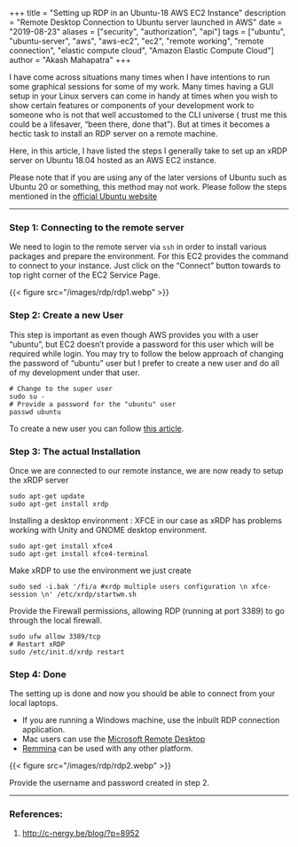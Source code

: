 +++
title = "Setting up RDP in an Ubuntu-18 AWS EC2 Instance"
description = "Remote Desktop Connection to Ubuntu server launched in AWS"
date = "2019-08-23"
aliases = ["security", "authorization", "api"]
tags = ["ubuntu", "ubuntu-server", "aws", "aws-ec2", "ec2", "remote working", "remote connection", "elastic compute cloud", "Amazon Elastic Compute Cloud"]
author = "Akash Mahapatra"
+++

I have come across situations many times when I have intentions to run some graphical sessions for some of my work. Many times having a GUI setup in your Linux servers can come in handy at times when you wish to show certain features or components of your development work to someone who is not that well accustomed to the CLI universe ( trust me this could be a lifesaver, “been there, done that”). But at times it becomes a hectic task to install an RDP server on a remote machine.

Here, in this article, I have listed the steps I generally take to set up an xRDP server on Ubuntu 18.04 hosted as an AWS EC2 instance.

Please note that if you are using any of the later versions of Ubuntu such as Ubuntu 20 or something, this method may not work. Please follow the steps mentioned in the [official Ubuntu website](https://ubuntu.com/tutorials/ubuntu-desktop-aws#1-overview)

---

### Step 1: Connecting to the remote server

We need to login to the remote server via `ssh` in order to install various packages and prepare the environment. For this EC2 provides the command to connect to your instance. Just click on the “Connect” button towards to top right corner of the EC2 Service Page.

{{< figure src="/images/rdp/rdp1.webp" >}}

### Step 2: Create a new User

This step is important as even though AWS provides you with a user “ubuntu”, but EC2 doesn’t provide a password for this user which will be required while login. You may try to follow the below approach of changing the password of “ubuntu” user but I prefer to create a new user and do all of my development under that user.

```
# Change to the super user
sudo su -
# Provide a password for the "ubuntu" user
passwd ubuntu
```

To create a new user you can follow [this article](https://www.digitalocean.com/community/tutorials/how-to-create-a-sudo-user-on-ubuntu-quickstart).

### Step 3: The actual Installation

Once we are connected to our remote instance, we are now ready to setup the xRDP server

```
sudo apt-get update
sudo apt-get install xrdp
```

Installing a desktop environment : XFCE in our case as xRDP has problems working with Unity and GNOME desktop environment.

```
sudo apt-get install xfce4
sudo apt-get install xfce4-terminal
```

Make xRDP to use the environment we just create

```
sudo sed -i.bak '/fi/a #xrdp multiple users configuration \n xfce-session \n' /etc/xrdp/startwm.sh
```

Provide the Firewall permissions, allowing RDP (running at port 3389) to go through the local firewall.

```
sudo ufw allow 3389/tcp
# Restart xRDP
sudo /etc/init.d/xrdp restart
```

### Step 4: Done

The setting up is done and now you should be able to connect from your local laptops.

* If you are running a Windows machine, use the inbuilt RDP connection application.
* Mac users can use the [Microsoft Remote Desktop](https://apps.apple.com/us/app/microsoft-remote-desktop/id1295203466?mt=12)
* [Remmina](https://remmina.org/how-to-install-remmina/) can be used with any other platform.

{{< figure src="/images/rdp/rdp2.webp" >}}

Provide the username and password created in step 2.

---

### References:
1. http://c-nergy.be/blog/?p=8952